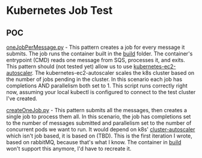 # Kubernetes Job Test

## POC

[oneJobPerMessage.py](oneJobPerMessage.py) - This pattern creates a job for every message it submits. The job runs the container built in the [build](build) folder.  The container's entrypoint (CMD) reads one message from SQS, processes it, and exits. This pattern should (not tested yet) allow us to use [kubernetes-ec2-autoscaler](https://github.com/openai/kubernetes-ec2-autoscaler).  The kubernetes-ec2-autoscaler scales the k8s cluster based on the number of jobs pending in the cluster.  In this scenario each job has completions AND parallelism both set to 1.  This script runs correctly right now, assuming your local kubectl is configured to connect to the test cluster I've created.


[createOneJob.py](createOneJob.py) - This pattern submits all the messages, then creates a single job to process them all. In this scenario, the job has completions set to the number of messages submitted and parallelism set to the number of concurrent pods we want to run.  It would depend on k8s' [cluster-autoscaler](https://github.com/kubernetes/autoscaler/tree/master/cluster-autoscaler) which isn't job based, it is based on (TBD). This is the first iteration I wrote, based on rabbitMQ, because that's what I know.  The container in [build](build) won't support this anymore, I'd have to recreate it.